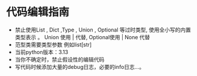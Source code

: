 # 代码编辑指南
* 禁止使用List , Dict ,Type , Union , Optional 等过时类型, 使用全小写的内置类型表示 。 Union 使用 | 代替, Optional使用 | None 代替
* 范型类需要类型参数 例如list[str]
* 当前python版本：3.13
* 当你不确定时，禁止假设性的编辑代码
* 写代码时候添加大量的debug日志，必要的info日志...。